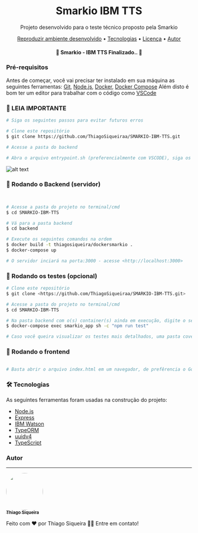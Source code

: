 <h1 align="center">Smarkio IBM TTS</h1>
<p align="center">Projeto desenvolvido para o teste técnico proposto pela Smarkio</p>

<p align="center">
 <a href="#objetivo">Reproduzir ambiente desenvolvido</a> •
 <a href="#tecnologias">Tecnologias</a> • 
 <a href="#licenc-a">Licença</a> • 
 <a href="#autor">Autor</a>
</p>

<h4 align="center"> 
	🚧  Smarkio - IBM TTS Finalizado..  🚧
</h4>

### Pré-requisitos

Antes de começar, você vai precisar ter instalado em sua máquina as seguintes ferramentas:
[Git](https://git-scm.com), [Node.js](https://nodejs.org/en/), [Docker](https://www.docker.com/get-started), [Docker Compose](https://docs.docker.com/compose/install/)
Além disto é bom ter um editor para trabalhar com o código como [VSCode](https://code.visualstudio.com/)

### 🧨 LEIA IMPORTANTE
```bash
# Siga os seguintes passos para evitar futuros erros

# Clone este repositório
$ git clone https://github.com/ThiagoSiqueiraa/SMARKIO-IBM-TTS.git

# Acesse a pasta do backend

# Abra o arquivo entrypoint.sh (preferencialmente com VSCODE), siga os passos da imagem e siga para a proxima seção


```
![alt text](https://i.stack.imgur.com/sb1pU.png)

### 🎲 Rodando o Backend (servidor)

```bash


# Acesse a pasta do projeto no terminal/cmd
$ cd SMARKIO-IBM-TTS

# Vá para a pasta backend
$ cd backend

# Execute os seguintes comandos na ordem
$ docker build -t thiagosiqueira/dockersmarkio .
$ docker-compose up

# O servidor inciará na porta:3000 - acesse <http://localhost:3000>
```

### 🎲 Rodando os testes (opcional)

```bash
# Clone este repositório
$ git clone <https://github.com/ThiagoSiqueiraa/SMARKIO-IBM-TTS.git>

# Acesse a pasta do projeto no terminal/cmd
$ cd SMARKIO-IBM-TTS

# Na pasta backend com o(s) container(s) ainda em execução, digite o seguinte comando
$ docker-compose exec smarkio_app sh -c "npm run test"

# Caso você queira visualizar os testes mais detalhados, uma pasta coverage será gerada em backend.
```

### 🎲 Rodando o frontend

```bash

# Basta abrir o arquivo index.html em um navegador, de prefêrencia o Google Chrome (browers moderno)

```

### 🛠 Tecnologias

As seguintes ferramentas foram usadas na construção do projeto:

- [Node.js](https://nodejs.org/en/)
- [Express](https://expressjs.com/pt-br/)
- [IBM Watson](https://github.com/watson-developer-cloud/text-to-speech-nodejs/)
- [TypeORM](https://typeorm.io/)
- [uuidv4](https://www.npmjs.com/package/uuidv4)
- [TypeScript](https://www.typescriptlang.org/)

### Autor
---

<a href="https://www.linkedin.com/in/thiago-siqueira-258482195/">
 <img style="border-radius: 50%;" src="https://avatars1.githubusercontent.com/u/42821686?s=460&u=f6bbcde26e001e2f5ab0c9129db41cdf9dd1d976&v=4" width="100px;" alt=""/>
 <br />
 <sub><b>Thiago Siqueira</b></sub></a> 


Feito com ❤️ por Thiago Siqueira 👋🏽 Entre em contato!

